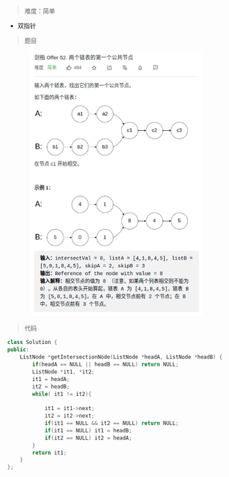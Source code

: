 > 难度：简单
- 双指针
> 题目

<div align="center" style="zoom:80%"><img src="./pic/52-1.png"></div>

> 代码

```cpp
class Solution {
public:
    ListNode *getIntersectionNode(ListNode *headA, ListNode *headB) {
        if(headA == NULL || headB == NULL) return NULL;
        ListNode *it1, *it2;
        it1 = headA;
        it2 = headB;
        while( it1 != it2){
            
            it1 = it1->next;
            it2 = it2->next;
            if(it1 == NULL && it2 == NULL) return NULL;
            if(it1 == NULL) it1 = headB;
            if(it2 == NULL) it2 = headA;
        }
        return it1;
    }
};
```